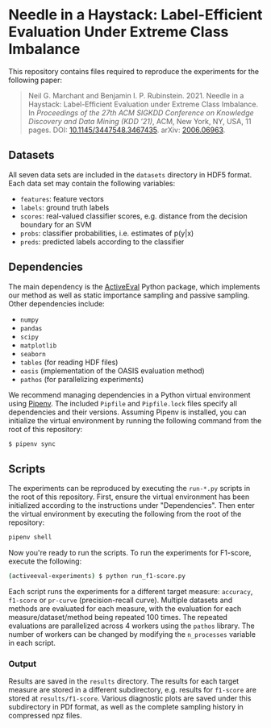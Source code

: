 # Needle in a Haystack: Label-Efficient Evaluation Under Extreme Class Imbalance

This repository contains files required to reproduce the experiments for the 
following paper:

> Neil G. Marchant and Benjamin I. P. Rubinstein. 2021. 
  Needle in a Haystack: Label-Efficient Evaluation under Extreme Class 
  Imbalance. 
  In _Proceedings of the 27th ACM SIGKDD Conference on Knowledge Discovery and 
  Data Mining (KDD ’21)_, 
  ACM, New York, NY, USA, 11 pages. 
  DOI: [10.1145/3447548.3467435](https://doi.org/10.1145/3447548.3467435).
  arXiv: [2006.06963](https://arxiv.org/abs/2006.06963).

## Datasets

All seven data sets are included in the `datasets` directory in HDF5 format. 
Each data set may contain the following variables:

* `features`: feature vectors
* `labels`: ground truth labels
* `scores`: real-valued classifier scores, e.g. distance from the decision 
  boundary for an SVM
* `probs`: classifier probabilities, i.e. estimates of p(y|x)
* `preds`: predicted labels according to the classifier

## Dependencies

The main dependency is the [ActiveEval](https://github.com/ngmarchant/activeeval) 
Python package, which implements our method as well as static importance 
sampling and passive sampling. 
Other dependencies include:

* `numpy`
* `pandas`
* `scipy`
* `matplotlib`
* `seaborn`
* `tables` (for reading HDF files)
* `oasis` (implementation of the OASIS evaluation method)
* `pathos` (for parallelizing experiments)

We recommend managing dependencies in a Python virtual environment using 
[Pipenv](https://pipenv.pypa.io). The included `Pipfile` and `Pipfile.lock` 
files specify all dependencies and their versions. Assuming Pipenv is 
installed, you can initialize the virtual environment by running the 
following command from the root of this repository:

```bash
$ pipenv sync
```

## Scripts

The experiments can be reproduced by executing the `run-*.py` scripts in the 
root of this repository. First, ensure the virtual environment has been 
initialized according to the instructions under "Dependencies". Then enter 
the virtual environment by executing the following from the root of 
the repository:

```bash
pipenv shell
```

Now you're ready to run the scripts. To run the experiments for F1-score, 
execute the following:

```bash
(activeeval-experiments) $ python run_f1-score.py
```

Each script runs the experiments for a different target measure: `accuracy`, 
`f1-score` or `pr-curve` (precision-recall curve). Multiple datasets and 
methods are evaluated for each measure, with the evaluation for 
each measure/dataset/method being repeated 100 times. The repeated 
evaluations are parallelized across 4 workers using the `pathos` library. 
The number of workers can be changed by modifying the `n_processes` variable 
in each script.


### Output
Results are saved in the `results` directory. The results for each target 
measure are stored in a different subdirectory, e.g. results for `f1-score` 
are stored at `results/f1-score`. Various diagnostic plots are saved under 
this subdirectory in PDf format, as well as the complete sampling history 
in compressed npz files.
